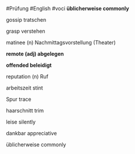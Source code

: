 #Prüfung #English #voci 
**üblicherweise commonly**

gossip tratschen

grasp verstehen

matinee (n) Nachmittagsvorstellung (Theater)

**remote (adj)  abgelegen**

**offended beleidigt**

reputation (n)  Ruf

arbeitszeit stint

Spur trace

haarschnitt trim

leise silently

dankbar appreciative

üblicherweise commonly
